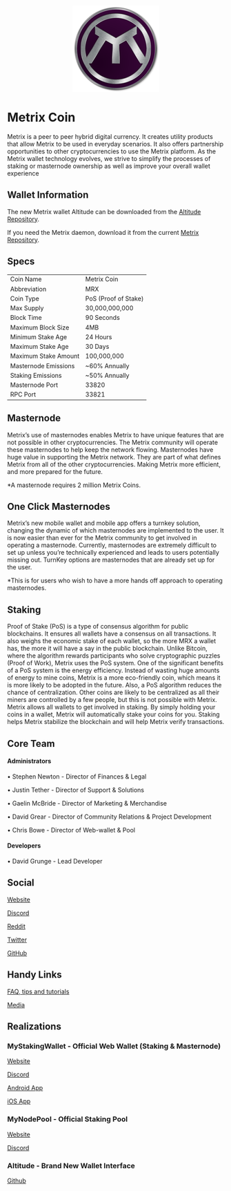 
<p align="center">
    <img src="logo.png">
</p>

# Metrix Coin
Metrix is a peer to peer hybrid digital currency. It creates utility products that allow Metrix to be used in everyday scenarios. It also offers partnership opportunities to other cryptocurrencies to use the Metrix platform. As the Metrix wallet technology evolves, we strive to simplify the processes of staking or masternode ownership as well as improve your overall wallet experience

## Wallet Information
The new Metrix wallet Altitude can be downloaded from the [Altitude Repository](https://github.com/TheLindaProjectInc/Altitude/releases/latest).

If you need the Metrix daemon, download it from the current [Metrix Repository](https://github.com/TheLindaProjectInc/Metrix/releases/latest).

## Specs
<table>
<tr><td>Coin Name</td><td>Metrix Coin</td></tr>
<tr><td>Abbreviation</td><td>MRX</td></tr>
<tr><td>Coin Type</td><td>PoS (Proof of Stake)</td></tr>
<tr><td>Max Supply</td><td>30,000,000,000</td></tr>
<tr><td>Block Time</td><td>90 Seconds</td></tr>
<tr><td>Maximum Block Size</td><td>4MB</td></tr>
<tr><td>Minimum Stake Age</td><td>24 Hours</td></tr>
<tr><td>Maximum Stake Age</td><td>30 Days</td></tr>
<tr><td>Maximum Stake Amount</td><td>100,000,000</td></tr>
<tr><td>Masternode Emissions</td><td>~60% Annually</td></tr>
<tr><td>Staking Emissions</td><td>~50% Annually</td></tr>
<tr><td>Masternode Port</td><td>33820</td></tr>
<tr><td>RPC Port</td><td>33821</td></tr>
</table>

## Masternode
Metrix’s use of masternodes enables Metrix to have unique features that are not possible in other cryptocurrencies. The Metrix community will operate these masternodes to help keep the network flowing. Masternodes have huge value in supporting the Metrix network. They are part of what defines Metrix from all of the other cryptocurrencies. Making Metrix more efficient, and more prepared for the future.

*A masternode requires 2 million Metrix Coins.

## One Click Masternodes
Metrix’s new mobile wallet and mobile app offers a turnkey solution, changing the dynamic of which masternodes are implemented to the user.  It is now easier than ever for the Metrix community to get involved in operating a masternode. Currently, masternodes are extremely difficult to set up unless you’re technically experienced and leads to users potentially missing out. TurnKey options are masternodes that are already set up for the user. 

*This is for users who wish to have a more hands off approach to operating masternodes.

## Staking
Proof of Stake (PoS) is a type of consensus algorithm for public blockchains. It ensures all wallets have a consensus on all transactions. It also weighs the economic stake of each wallet, so the more MRX a wallet has, the more it will have a say in the public blockchain. Unlike Bitcoin, where the algorithm rewards participants who solve cryptographic puzzles (Proof of Work), Metrix uses the PoS system. One of the significant benefits of a PoS system is the energy efficiency. Instead of wasting huge amounts of energy to mine coins, Metrix is a more eco-friendly coin, which means it is more likely to be adopted in the future. Also, a PoS algorithm reduces the chance of centralization. Other coins are likely to be centralized as all their miners are controlled by a few people, but this is not possible with Metrix. Metrix allows all wallets to get involved in staking. By simply holding your coins in a wallet, Metrix will automatically stake your coins for you. Staking helps Metrix stabilize the blockchain and will help Metrix verify transactions.


## Core Team
#### Administrators

•	Stephen Newton - Director of Finances & Legal

•	Justin Tether - Director of Support & Solutions

•	Gaelin McBride - Director of Marketing & Merchandise

•	David Grear - Director of Community Relations & Project Development

•	Chris Bowe - Director of Web-wallet & Pool

#### Developers

•	David Grunge - Lead Developer 

## Social
[Website](https://metrixcoin.com)

[Discord](https://discord.gg/SHNjQBv)

[Reddit](https://www.reddit.com/r/Metrix_Official)

[Twitter](https://twitter.com/lindaproject)

[GitHub](https://github.com/TheLindaProjectInc)


## Handy Links
[FAQ, tips and tutorials](https://github.com/TheLindaProjectInc/Documentation)

[Media](https://github.com/TheLindaProjectInc/Media)

## Realizations

### MyStakingWallet - Official Web Wallet (Staking & Masternode)
[Website](https://www.mystakingwallet.com)

[Discord](https://discord.gg/j4MebEY)

[Android App](https://play.google.com/store/apps/details?id=com.mystakingwallet.app)

[iOS App](https://itunes.apple.com/us/app/linda-my-staking-wallet/id1404883927)

### MyNodePool - Official Staking Pool
[Website](https://www.mynodepool.com)

[Discord](https://discord.gg/2sMJnjk)

### Altitude - Brand New Wallet Interface
[Github](https://github.com/TheLindaProjectInc/Altitude)
